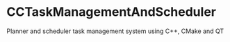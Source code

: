 # CCTaskManagementAndScheduler
Planner and scheduler task management system using C++, CMake and QT
